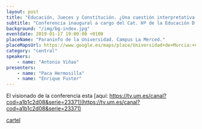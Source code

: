 ```yaml
---
layout: post
title: "Educación, Jueces y Constitución. ¿Una cuestión interpretativa o ideológica?"
subtitle: "Conferencia inaugural a cargo del Cat. Hª de la Educación D. Antonio Viñao Frago"
background: "/img/bg-index.jpg"
eventdate: 2019-01-17 19:00:00 +0100
placeName: "Paraninfo de la Universidad. Campus La Merced."
placeMapsUrl: https://www.google.es/maps/place/Universidad+de+Murcia:+Campus+de+la+Merced/@37.9879088,-1.1281121,17z/data=!3m1!4b1!4m5!3m4!1s0xd6382053e745fa7:0x6673834210068e48!8m2!3d37.9879046!4d-1.1259234
category: "central"
speakers:
    - name: "Antonio Viñao"
presenters:
    - name: "Paca Hermosilla"
    - name: "Enrique Fuster"
---
```

 El visionado de la conferencia esta [aquí: https://tv.um.es/canal?cod=a1b1c2d08&serie=23371](https://tv.um.es/canal?cod=a1b1c2d08&serie=23371)
 
[cartel](/img/posts/pviñao.jpeg)

